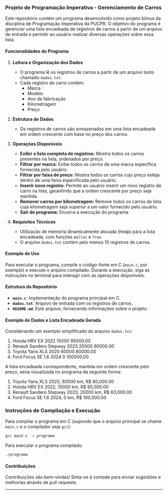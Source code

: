 ### Projeto de Programação Imperativa - Gerenciamento de Carros

Este repositório contém um programa desenvolvido como projeto bônus da disciplina de Programação Imperativa da PUCPR. O objetivo do programa é gerenciar uma lista encadeada de registros de carros a partir de um arquivo de entrada e permitir ao usuário realizar diversas operações sobre essa lista.

#### Funcionalidades do Programa

1. **Leitura e Organização dos Dados**
   - O programa lê os registros de carros a partir de um arquivo texto chamado `dados.txt`.
   - Cada registro de carro contém:
     - Marca
     - Modelo
     - Ano de fabricação
     - Kilometragem
     - Preço

2. **Estrutura de Dados**
   - Os registros de carros são armazenados em uma lista encadeada em ordem crescente com base no preço dos carros.

3. **Operações Disponíveis**
   - **Exibir a lista completa de registros:** Mostra todos os carros presentes na lista, ordenados por preço.
   - **Filtrar por marca:** Exibe todos os carros de uma marca específica fornecida pelo usuário.
   - **Filtrar por faixa de preço:** Mostra todos os carros cujo preço esteja dentro de uma faixa especificada pelo usuário.
   - **Inserir novo registro:** Permite ao usuário inserir um novo registro de carro na lista, garantindo que a ordem crescente por preço seja mantida.
   - **Remover carros por kilometragem:** Remove todos os carros da lista cuja kilometragem seja superior a um valor fornecido pelo usuário.
   - **Sair do programa:** Encerra a execução do programa.

4. **Requisitos Técnicos**
   - Utilização de memória dinamicamente alocada (heap) para a lista encadeada, com funções `malloc` e `free`.
   - O arquivo `dados.txt` contém pelo menos 10 registros de carros.

#### Exemplo de Uso

Para executar o programa, compile o código-fonte em C (`main.c`, por exemplo) e execute o arquivo compilado. Durante a execução, siga as instruções no terminal para interagir com as operações disponíveis.

#### Estrutura do Repositório

- **`main.c`**: Implementação do programa principal em C.
- **`dados.txt`**: Arquivo de entrada com os registros de carros.
- **`README.md`**: Este arquivo, fornecendo informações sobre o projeto.

#### Exemplo de Dados e Lista Encadeada Gerada

Considerando um exemplo simplificado do arquivo `dados.txt`:

1. Honda HRV EX 2022 15000 95000.00
2. Renault Sandero Stepway 2023 20000 60000.00
3. Toyota Yaris XLS 2020 60000 80000.00
4. Ford Focus SE 1.6 2024 0 100000.00

A lista encadeada correspondente, mantida em ordem crescente pelo preço, seria visualizada no programa da seguinte forma:

1. Toyota Yaris XLS 2020, 60000 km, R$ 80,000.00
2. Honda HRV EX 2022, 15000 km, R$ 95,000.00
3. Renault Sandero Stepway 2023, 20000 km, R$ 60,000.00
4. Ford Focus SE 1.6 2024, 0 km, R$ 100,000.00

### Instruções de Compilação e Execução

Para compilar o programa em C (supondo que o arquivo principal se chame `main.c` e o compilador seja `gcc`):

```bash
gcc main.c -o programa
```

Para executar o programa compilado:

```bash
./programa
```

#### Contribuições

Contribuições são bem-vindas! Sinta-se à vontade para enviar sugestões e melhorias através de pull requests.

---
